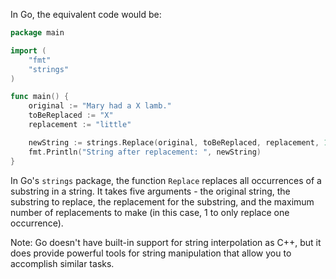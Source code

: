 In Go, the equivalent code would be:

```go
package main

import (
	"fmt"
	"strings"
)

func main() {
	original := "Mary had a X lamb."
	toBeReplaced := "X"
	replacement := "little"

	newString := strings.Replace(original, toBeReplaced, replacement, 1)
	fmt.Println("String after replacement: ", newString)
}
```

In Go's `strings` package, the function `Replace` replaces all occurrences of a substring in a string. It takes five arguments - the original string, the substring to replace, the replacement for the substring, and the maximum number of replacements to make (in this case, 1 to only replace one occurrence).

Note: Go doesn't have built-in support for string interpolation as C++, but it does provide powerful tools for string manipulation that allow you to accomplish similar tasks.
